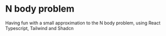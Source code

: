 # N body problem

Having fun with a small approximation to the N body problem, using React Typescript, Tailwind and Shadcn
